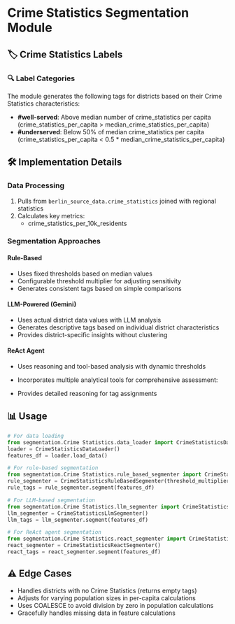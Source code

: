 # Crime Statistics Segmentation Module

## 🏷️ Crime Statistics Labels
### 🔍 Label Categories
The module generates the following tags for districts based on their Crime Statistics characteristics:

- **#well-served**: Above median number of crime_statistics per capita (crime_statistics_per_capita > median_crime_statistics_per_capita)
- **#underserved**: Below 50% of median crime_statistics per capita (crime_statistics_per_capita < 0.5 * median_crime_statistics_per_capita)

## 🛠 Implementation Details
### Data Processing
1. Pulls from `berlin_source_data.crime_statistics` joined with regional statistics
2. Calculates key metrics:
      - crime_statistics_per_10k_residents

### Segmentation Approaches
#### Rule-Based
- Uses fixed thresholds based on median values
- Configurable threshold multiplier for adjusting sensitivity
- Generates consistent tags based on simple comparisons

#### LLM-Powered (Gemini)
- Uses actual district data values with LLM analysis
- Generates descriptive tags based on individual district characteristics
- Provides district-specific insights without clustering

#### ReAct Agent
- Uses reasoning and tool-based analysis with dynamic thresholds
- Incorporates multiple analytical tools for comprehensive assessment:
  
- Provides detailed reasoning for tag assignments

## 📊 Usage
```python
# For data loading
from segmentation.Crime Statistics.data_loader import CrimeStatisticsDataLoader
loader = CrimeStatisticsDataLoader()
features_df = loader.load_data()

# For rule-based segmentation
from segmentation.Crime Statistics.rule_based_segmenter import CrimeStatisticsRuleBasedSegmenter
rule_segmenter = CrimeStatisticsRuleBasedSegmenter(threshold_multiplier=1.0)  # Adjust sensitivity
rule_tags = rule_segmenter.segment(features_df)

# For LLM-based segmentation
from segmentation.Crime Statistics.llm_segmenter import CrimeStatisticsLlmSegmenter
llm_segmenter = CrimeStatisticsLlmSegmenter()
llm_tags = llm_segmenter.segment(features_df)

# For ReAct agent segmentation
from segmentation.Crime Statistics.react_segmenter import CrimeStatisticsReactSegmenter
react_segmenter = CrimeStatisticsReactSegmenter()
react_tags = react_segmenter.segment(features_df)
```

## ⚠️ Edge Cases
- Handles districts with no Crime Statistics (returns empty tags)
- Adjusts for varying population sizes in per-capita calculations
- Uses COALESCE to avoid division by zero in population calculations
- Gracefully handles missing data in feature calculations
